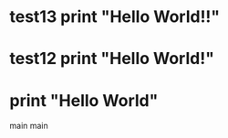 test13
print "Hello World!!"
=======
 test12
print "Hello World!"
=======

print "Hello World"
=======


 main
 main
